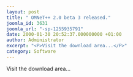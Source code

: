 ```yaml
---
layout: post
title: " OMNeT++ 2.0 beta 3 released."
joomla_id: 3631
joomla_url: "-sp-1255935791"
date: 2000-01-30 20:52:37.000000000 +01:00
author: Administrator
excerpt: "<P>Visit the download area...</P>"
category: Software
---
```

<P>Visit the download area...</P>
